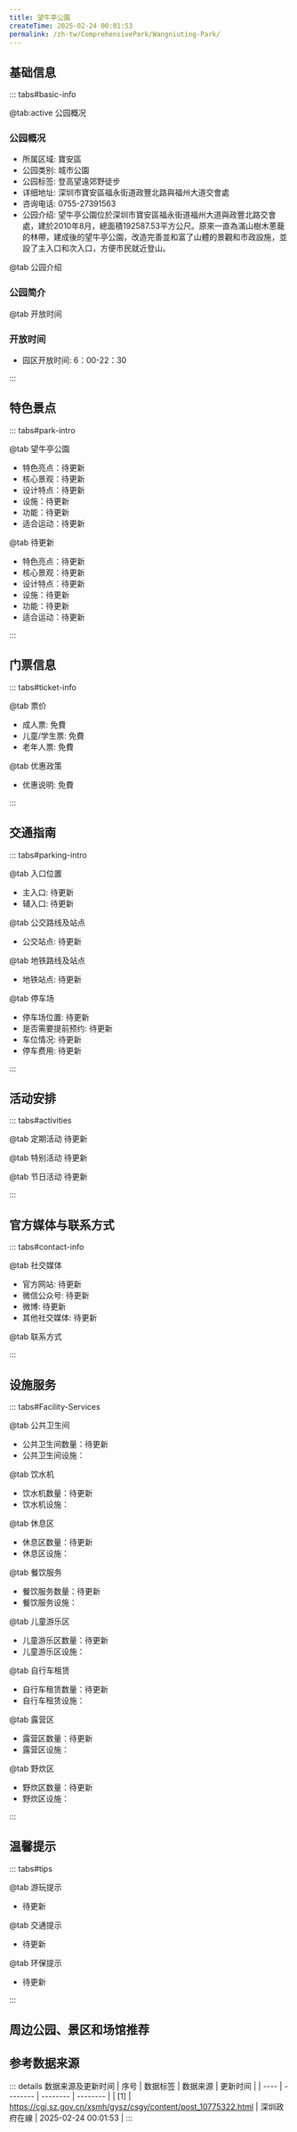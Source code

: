 ```yaml
---
title: 望牛亭公園
createTime: 2025-02-24 00:01:53
permalink: /zh-tw/ComprehensivePark/Wangniuting-Park/
---
```



<script setup>
import ImageSwiper from '/.vuepress/theme/components/ImageSwiper.vue'
// 轮播图数据
const swiperItems = [
    {
                link: 'https://cgj.sz.gov.cn/img/4/4005/4005982/10775322.jpg',
                title: '望牛亭公園',
                description: '',
                author: '深圳政府在線',
                date: '2025/02/25'
                },
  {
                link: 'https://cgj.sz.gov.cn/img/4/4005/4005982/10775322.jpg',
                title: '望牛亭公園',
                description: '',
                author: '深圳政府在線',
                date: '2025/02/25'
                }
]
// 配置项
const swiperConfig = {
  height: 500,
  showInfo: true
}
</script>
<!-- 轮播图组件 -->
<ImageSwiper :items="swiperItems" :config="swiperConfig" />



## 基础信息

::: tabs#basic-info

@tab:active 公园概况
### 公园概况
- 所属区域: 寶安區
- 公园类别: 城市公園
- 公园标签: 登高望遠郊野徒步
- 详细地址: 深圳市寶安區福永街道政豐北路與福州大道交會處
- 咨询电话: 0755-27391563
- 公园介绍: 望牛亭公園位於深圳市寶安區福永街道福州大道與政豐北路交會處，建於2010年8月，總面積192587.53平方公尺。原來一直為滿山樹木蔥蘢的林帶，建成後的望牛亭公園，改造完善並和富了山體的景觀和市政設施，並設了主入口和次入口，方便市民就近登山。

@tab 公园介绍
### 公园简介
@tab 开放时间
### 开放时间
- 园区开放时间: 6：00-22：30

:::

## 特色景点

::: tabs#park-intro

@tab 望牛亭公園
<ImageCard
image="https://cgj.sz.gov.cn/images/index20230710_1.png"
    title="望牛亭公園"
    description="望牛亭公園內設有兩個共3000公尺的登山道，用大理石板材鋪就而成，打通了公園的環山散步道，市民可沿無障礙通道從山腳走到山腰，沿路還設置了果林鳴翠，林海思音等多景點。漫步園中，花香襲人，一路風景。園內種植有揮發性花朵氣味的養生喬灌木，花木品種更豐富。山上也增設了廁所、路燈、監視設施、防護欄、垃圾桶等完善的配套設施。 花香，啼鳴，小徑，瀑布，令人難以釋懷，望牛亭公園不僅可讓週邊白石廈、福永、聚福、懷德、橋頭、新和等六個社區的群眾直接受益，還成為整個街道近50萬人民群眾的健身、休閒的又一個好去處。"
    date=""
    author="深圳政府在線"
/>


- 特色亮点：待更新
- 核心景观：待更新
- 设计特点：待更新
- 设施：待更新
- 功能：待更新
- 适合运动：待更新

@tab 待更新
<ImageCard
image="https://cgj.sz.gov.cn/images/index20230710_1.png"
    title="望牛亭公園"
    description="望牛亭公園內設有兩個共3000公尺的登山道，用大理石板材鋪就而成，打通了公園的環山散步道，市民可沿無障礙通道從山腳走到山腰，沿路還設置了果林鳴翠，林海思音等多景點。漫步園中，花香襲人，一路風景。園內種植有揮發性花朵氣味的養生喬灌木，花木品種更豐富。山上也增設了廁所、路燈、監視設施、防護欄、垃圾桶等完善的配套設施。 花香，啼鳴，小徑，瀑布，令人難以釋懷，望牛亭公園不僅可讓週邊白石廈、福永、聚福、懷德、橋頭、新和等六個社區的群眾直接受益，還成為整個街道近50萬人民群眾的健身、休閒的又一個好去處。"
    date=""
    author="深圳政府在線"
/>


- 特色亮点：待更新
- 核心景观：待更新
- 设计特点：待更新
- 设施：待更新
- 功能：待更新
- 适合运动：待更新

:::

## 门票信息

::: tabs#ticket-info

@tab 票价
- 成人票: 免費
- 儿童/学生票: 免費
- 老年人票: 免費

@tab 优惠政策
- 优惠说明: 免費

:::

## 交通指南

::: tabs#parking-intro

@tab 入口位置
- 主入口: 待更新
- 辅入口: 待更新

@tab 公交路线及站点
- 公交站点: 待更新

@tab 地铁路线及站点
- 地铁站点: 待更新

@tab 停车场
- 停车场位置: 待更新
- 是否需要提前预约: 待更新
- 车位情况: 待更新
- 停车费用: 待更新

:::

## 活动安排

::: tabs#activities

@tab 定期活动
待更新

@tab 特别活动
待更新

@tab 节日活动
待更新

:::

## 官方媒体与联系方式

::: tabs#contact-info

@tab 社交媒体
- 官方网站: 待更新
- 微信公众号: 待更新
- 微博: 待更新
- 其他社交媒体: 待更新

@tab 联系方式

:::

## 设施服务

::: tabs#Facility-Services

@tab 公共卫生间
- 公共卫生间数量：待更新
- 公共卫生间设施：

@tab 饮水机
- 饮水机数量：待更新
- 饮水机设施：

@tab 休息区
- 休息区数量：待更新
- 休息区设施：

@tab 餐饮服务
- 餐饮服务数量：待更新
- 餐饮服务设施：

@tab 儿童游乐区
- 儿童游乐区数量：待更新
- 儿童游乐区设施：

@tab 自行车租赁
- 自行车租赁数量：待更新
- 自行车租赁设施：

@tab 露营区
- 露营区数量：待更新
- 露营区设施：

@tab 野炊区
- 野炊区数量：待更新
- 野炊区设施：

:::

## 温馨提示

::: tabs#tips

@tab 游玩提示
- 待更新

@tab 交通提示
- 待更新

@tab 环保提示
- 待更新

:::

## 周边公园、景区和场馆推荐

<CardGrid>
  <ImageCard
        image="https://cgj.sz.gov.cn/img/4/4005/4005986/10775330.jpg"
        title="紫荊園"
        description="紫金園位於鯉魚門街與前灣一路交會處，前海國際會議中心週邊，一期佔地面積約2.6萬㎡，二期佔地約2萬㎡。紫荊園是前海具有特定歷史紀念性意義的城市公園綠地，定位為華南區第一個以收集、保護、展示羊蹄屬植物（紫荊）展示園，紀念深港合作的友誼之園，是契合大氣恢宏前海國際會議中心的文化藝術之園。第一期於2017年6月份建成紀念香港"
        href="/zh-tw/ComprehensivePark/Zijing-Garden/"
        author="深圳政府在線"
        date="2025/01/02"
      />
      <ImageCard
        image="https://cgj.sz.gov.cn/img/4/4005/4005986/10775330.jpg"
        title="紫荊園"
        description="紫金園位於鯉魚門街與前灣一路交會處，前海國際會議中心週邊，一期佔地面積約2.6萬㎡，二期佔地約2萬㎡。紫荊園是前海具有特定歷史紀念性意義的城市公園綠地，定位為華南區第一個以收集、保護、展示羊蹄屬植物（紫荊）展示園，紀念深港合作的友誼之園，是契合大氣恢宏前海國際會議中心的文化藝術之園。第一期於2017年6月份建成紀念香港"
        href="/zh-tw/ComprehensivePark/Zijing-Garden/"
        author="深圳政府在線"
        date="2025/01/02"
      />
    </CardGrid>


## 参考数据来源

::: details 数据来源及更新时间
| 序号 | 数据标签 | 数据来源 | 更新时间 |
| ---- | -------- | -------- | -------- |
| [1] | https://cgj.sz.gov.cn/xsmh/gysz/csgy/content/post_10775322.html | 深圳政府在線 | 2025-02-24 00:01:53 |
:::

